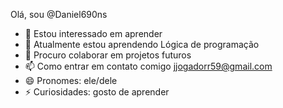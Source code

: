 Olá, sou @Daniel690ns
- 👀 Estou interessado em aprender
- 🌱 Atualmente estou aprendendo Lógica de programação
- 💞️ Procuro colaborar em projetos futuros
- 📫 Como entrar em contato comigo jjogadorr59@gmail.com
- 😄 Pronomes: ele/dele
- ⚡ Curiosidades: gosto de aprender
<!---
Daniel690ns/Daniel690ns is a ✨ special ✨ repository because its `README.md` (this file) appears on your GitHub profile.
You can click the Preview link to take a look at your changes.
--->
